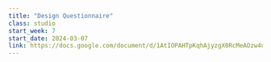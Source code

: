 ```yaml
---
title: "Design Questionnaire"
class: studio
start_week: 7
start_date: 2024-03-07
link: https://docs.google.com/document/d/1AtIOPAHTpKqhAjyzgX0RcMeAOzw4ucK4urJgb0dG1j8
---
```

